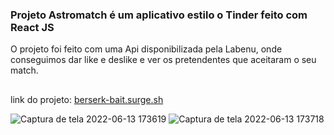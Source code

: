 ### Projeto Astromatch é um aplicativo estilo o Tinder feito com React JS 
O projeto foi feito com uma Api disponibilizada pela Labenu, onde conseguimos dar like e deslike e ver os pretendentes que aceitaram o seu match.

##



link do projeto: [berserk-bait.surge.sh](https://berserk-bait.surge.sh/)


![Captura de tela 2022-06-13 173619](https://user-images.githubusercontent.com/97070330/173452728-a2e66c22-4e07-45fc-b4f3-7bdd0badd3cb.png)
![Captura de tela 2022-06-13 173718](https://user-images.githubusercontent.com/97070330/173452733-4d9c36e2-8314-4281-9181-cdfa37e4e4a2.png)

